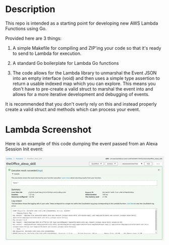 # Description

This repo is intended as a starting point for developing new AWS Lambda Functions using Go.

Provided here are 3 things:

1. A simple Makefile for compiling and ZIP'ing your code so that it's ready to send to Lambda for execution.

2. A standard Go boilerplate for Lambda Go functions

3. The code allows for the Lambda library to unmarshal the Event JSON into an empty interface (void) and then uses a simple type assertion to return a usable indexed map which you can explore.  This means you don't have to pre-create a valid struct to marshal the event into and allows for a more iterative development and debugging of events.

It is recommended that you don't overly rely on this and instead properly create a valid struct and methods which can process your event.

# Lambda Screenshot

Here is an example of this code dumping the event passed from an Alexa Session Init event:

![Lambda Screenshot](https://raw.githubusercontent.com/benr/lambda_go_prototype/master/lambda_screenshot.png)
